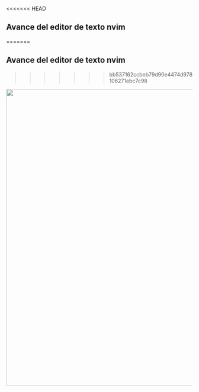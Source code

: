 <<<<<<< HEAD
## Avance del editor de texto nvim

=======
## Avance del editor de texto nvim

>>>>>>> bb537162ccbeb79d90e4474d978106271ebc7c98
<p align="center"><img src="https://github.com/josuerom/dotfiles/blob/main/muestra-nvim.gif" width="800"></p>